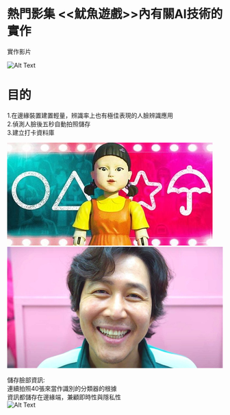 # 熱門影集 <<魷魚遊戲>>內有關AI技術的實作 <br>
實作影片

![Alt Text](https://github.com/erichsiao1106/squid-game_AI/blob/main/move-detect.gif)




# 目的
1.在邊緣裝置建置輕量，辨識率上也有極佳表現的人臉辨識應用<br>
2.偵測人臉後五秒自動拍照儲存<br>
3.建立打卡資料庫<br>

![Alt Text](https://github.com/erichsiao1106/squid-game_AI/blob/main/Squid-Game-Games-Ranked.jpg )
![Alt Text](https://github.com/erichsiao1106/squid-game_AI/blob/main/intro-1632168234.jpg )

儲存臉部資訊:<br>
連續拍照40張來當作識別的分類器的根據<br>
資訊都儲存在邊緣端，兼顧即時性與隱私性<br>
![Alt Text](https://github.com/erichsiao1106/squid-game_AI/blob/main/auto-take-pic.gif)
